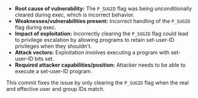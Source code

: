- **Root cause of vulnerability:** The `P_SUGID` flag was being unconditionally cleared during exec, which is incorrect behavior.
- **Weaknesses/vulnerabilities present:** Incorrect handling of the `P_SUGID` flag during exec.
- **Impact of exploitation:**  Incorrectly clearing the `P_SUGID` flag could lead to privilege escalation by allowing programs to retain set-user-ID privileges when they shouldn't.
- **Attack vectors:** Exploitation involves executing a program with set-user-ID bits set.
- **Required attacker capabilities/position:** Attacker needs to be able to execute a set-user-ID program.

This commit fixes the issue by only clearing the `P_SUGID` flag when the real and effective user and group IDs match.